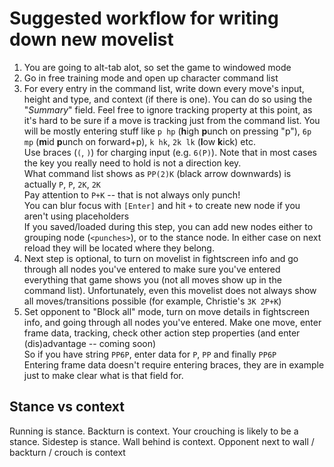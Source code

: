 # Suggested workflow for writing down new movelist

1. You are going to alt-tab alot, so set the game to windowed mode
2. Go in free training mode and open up character command list
3. For every entry in the command list, write down every move's input, height and type, and context (if there is one). You can do so using the "*Summary*" field. Feel free to ignore tracking property at this point, as it's hard to be sure if a move is tracking just from the command list. You will be mostly entering stuff like `p hp` (**h**igh **p**unch on pressing "p"), `6p mp` (**m**id **p**unch on forward+p), `k hk`, `2k lk` (**l**ow **k**ick) etc.  
Use braces (`(`, `)`) for charging input (e.g. `6(P)`). Note that in most cases the key you really need to hold is not a direction key.  
What command list shows as `PP(2)K` (black arrow downwards) is actually `P`, `P`, `2K`, `2K`  
Pay attention to `P+K` -- that is not always only punch!  
You can blur focus with `[Enter]` and hit `+` to create new node if you aren't using placeholders  
If you saved/loaded during this step, you can add new nodes either to grouping node (`<punches>`), or to the stance node. In either case on next reload they will be located where they belong.
4.  Next step is optional, to turn on movelist in fightscreen info and go through all nodes you've entered to make sure you've entered everything that game shows you (not all moves show up in the command list). Unfortunately, even this movelist does not always show all moves/transitions possible (for example, Christie's `3K 2P+K`)
5. Set opponent to "Block all" mode, turn on move details in fightscreen info, and going through all nodes you've entered. Make one move, enter frame data, tracking, check other action step properties (and enter (dis)advantage -- coming soon)  
So if you have string `PP6P`, enter data for `P`, `PP` and finally `PP6P`  
Entering frame data doesn't require entering braces, they are in example just to make clear what is that field for.

## Stance vs context

Running is stance. Backturn is context. Your crouching is likely to be a stance. Sidestep is stance. Wall behind is context. Opponent next to wall / backturn / crouch is context